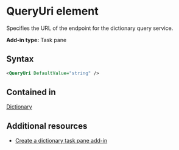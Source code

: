 # QueryUri element

Specifies the URL of the endpoint for the dictionary query service.

**Add-in type:** Task pane

## Syntax

```XML
<QueryUri DefaultValue="string" />
```

## Contained in

[Dictionary](dictionary.md)

## Additional resources

- [Create a dictionary task pane add-in](https://docs.microsoft.com/office/dev/add-ins/word/dictionary-task-pane-add-ins)
    
